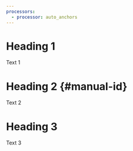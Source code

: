 ```yaml
---
processors:
  - processor: auto_anchors
---
```


# Heading 1

Text 1

# Heading 2 {#manual-id}

Text 2

# Heading 3

Text 3
